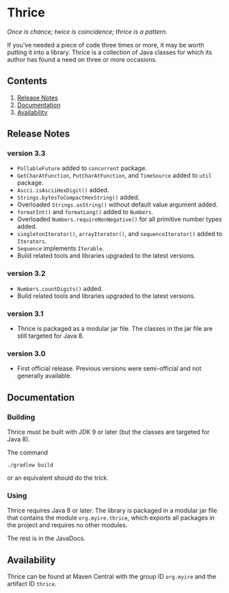 # Thrice

*Once is chance; twice is coincidence; thrice is a pattern.*

If you've needed a piece of code three times or more, it may be worth putting it into a library.
Thrice is a collection of Java classes for which its author has found a need on three or more
occasions.


## Contents
1. [Release Notes](#release-notes)
1. [Documentation](#documentation)
1. [Availability](#availability)


## Release Notes

### version 3.3

* `PollableFuture` added to `concurrent` package.
* `GetCharAtFunction`, `PutCharAtFunction`, and `TimeSource` added to `util` package.
* `Ascci.isAsciiHexDigit()` added.
* `Strings.bytesToCompactHexString()` added.
* Overloaded `Strings.asString()` without default value argument added.
* `formatInt()` and `formatLong()` added to `Numbers`.
* Overloaded `Numbers.requireNonNegative()` for all primitive number types added.
* `singletonIterator()`, `arrayIterator()`, and `sequenceIterator()` added to `Iterators`.
* `Sequence` implements `Iterable`.
* Build related tools and libraries upgraded to the latest versions.

### version 3.2

* `Numbers.countDigits()` added.
* Build related tools and libraries upgraded to the latest versions.

### version 3.1

* Thrice is packaged as a modular jar file. The classes in the jar file are still targeted for
Java 8.

### version 3.0

* First official release. Previous versions were semi-official and not generally available.


## Documentation

### Building

Thrice must be built with JDK 9 or later (but the classes are targeted for Java 8).

The command

    ./gradlew build

or an equivalent should do the trick.

### Using

Thrice requires Java 8 or later. The library is packaged in a modular jar file that contains the 
module `org.myire.thrice`, which exports all packages in the project and requires no other modules.

The rest is in the JavaDocs.


## Availability

Thrice can be found at Maven Central with the group ID `org.myire` and the artifact ID `thrice`.
